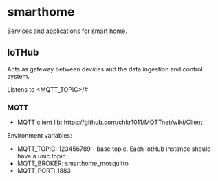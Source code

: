 # smarthome
Services and applications for smart home.


## IoTHub

Acts as gateway between devices and the data ingestion and control system.

Listens to <MQTT_TOPIC>/#

### MQTT 
- MQTT client lib: https://github.com/chkr1011/MQTTnet/wiki/Client

Environment variables:
- MQTT_TOPIC: 123456789 - base topic. Each IotHub instance should have a unic topic
- MQTT_BROKER: smarthome_mosquitto
- MQTT_PORT: 1883


